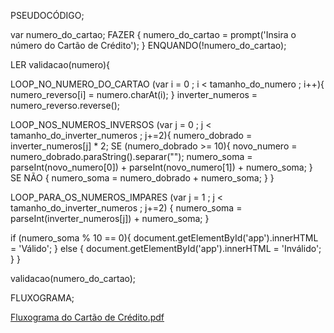 PSEUDOCÓDIGO;

var numero_do_cartao;
FAZER {
  numero_do_cartao = prompt('Insira o número do Cartão de Crédito');
} ENQUANDO(!numero_do_cartao);


LER validacao(numero){
  
  LOOP_NO_NUMERO_DO_CARTAO (var i = 0 ; i < tamanho_do_numero ; i++){
    numero_reverso[i] = numero.charAt(i);
  }
  inverter_numeros = numero_reverso.reverse();
  
  LOOP_NOS_NUMEROS_INVERSOS (var j = 0 ; j < tamanho_do_inverter_numeros ; j+=2){
    numero_dobrado = inverter_numeros[j] * 2;
    SE (numero_dobrado >= 10){
      novo_numero = numero_dobrado.paraString().separar("");
      numero_soma = parseInt(novo_numero[0]) + parseInt(novo_numero[1]) + numero_soma;
    } SE NÃO {
      numero_soma = numero_dobrado + numero_soma;
    }
  }

  LOOP_PARA_OS_NUMEROS_IMPARES (var j = 1 ; j < tamanho_do_inverter_numeros ;  j+=2) {
    numero_soma = parseInt(inverter_numeros[j]) + numero_soma;
  }

  if (numero_soma % 10 == 0){
    document.getElementById('app').innerHTML = 'Válido';
  } else {
    document.getElementById('app').innerHTML = 'Inválido';
  }
}

validacao(numero_do_cartao);


FLUXOGRAMA;

[Fluxograma do Cartão de Crédito.pdf](https://github.com/gigihirao/Laborat-ria-2018/files/2081528/Fluxograma.do.Cartao.de.Credito.pdf)

